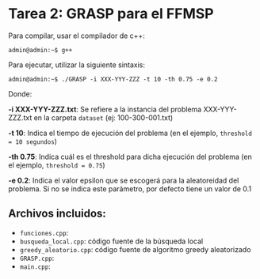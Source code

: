 # Tarea 2: GRASP para el FFMSP


Para compilar, usar el compilador de c++:

```console
admin@admin:~$ g++ 
```

Para ejecutar, utilizar la siguiente sintaxis:

```console
admin@admin:~$ ./GRASP -i XXX-YYY-ZZZ -t 10 -th 0.75 -e 0.2
```

Donde:

**-i XXX-YYY-ZZZ.txt**: Se refiere a la instancia del problema XXX-YYY-ZZZ.txt en la carpeta `dataset` (ej: 100-300-001.txt)

**-t 10**: Indica el tiempo de ejecución del problema (en el ejemplo, `threshold = 10 segundos`)

**-th 0.75**: Indica cuál es el threshold para dicha ejecución del problema (en el ejemplo, `threshold = 0.75`)

**-e 0.2**: Indica el valor epsilon que se escogerá para la aleatoreidad del problema. Si no se indica este parámetro, por defecto tiene un valor de 0.1

## Archivos incluidos:
- `funciones.cpp`: 
- `busqueda_local.cpp`: código fuente de la búsqueda local
- `greedy_aleatorio.cpp`: código fuente de algoritmo greedy aleatorizado
- `GRASP.cpp`: 
- `main.cpp`: